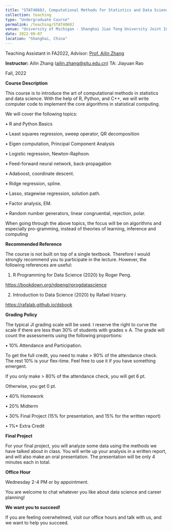 ```yaml
---
title: "STAT4060J, Computational Methods for Statistics and Data Science"
collection: teaching
type: "Undergraduate Course"
permalink: /teaching/STAT4060J
venue: "University of Michigan - Shanghai Jiao Tong University Joint Institute"
date: 2022-09-07
location: "Shanghai, China"
---
```


Teaching Assistant in FA2022, Advisor: [Prof. Ailin Zhang](https://www.ji.sjtu.edu.cn/cn/about/faculty-staff/faculty-directory/faculty-detail/33871/)

**Instructor:** Ailin Zhang (ailin.zhang@sjtu.edu.cn) TA: Jiayuan Rao

Fall, 2022

**Course Description**

This course is to introduce the art of computational methods in statistics and data science. With the help of R, Python, and C++, we will write computer code to implement the core algorithms in statistical computing.

We will cover the following topics:

• R and Python Basics

• Least squares regression, sweep operator, QR decomposition

• Eigen computation, Principal Component Analysis

• Logistic regression, Newton-Raphson.

• Feed-forward neural network, back-propagation

• Adaboost, coordinate descent.

• Ridge regression, spline.

• Lasso, stagewise regression, solution path.

• Factor analysis, EM.

• Random number generators, linear congruential, rejection, polar.

When going through the above topics, the focus will be on algorithms and especially pro-gramming, instead of theories of learning, inference and computing

**Recommended Reference**

The course is not built on top of a single textbook. Therefore I would strongly recommend you to participate in the lecture. However, the following references are useful:

1. R Programming for Data Science (2020) by Roger Peng.

https://bookdown.org/rdpeng/rprogdatascience

2. Introduction to Data Science (2020) by Rafael Irizarry.

https://rafalab.github.io/dsbook

**Grading Policy**

The typical JI grading scale will be used. I reserve the right to curve the scale if there are less than 30% of students with grades ≥ A. The grade will count the assessments using the following proportions:

• 10% Attendance and Participation.

To get the full credit, you need to make > 90% of the attendance check. The rest 10% is your flex-time. Feel free to use it if you have something emergent.

If you only make > 80% of the attendance check, you will get 6 pt.

Otherwise, you get 0 pt.

• 40% Homework

• 20% Midterm

• 30% Final Project (15% for presentation, and 15% for the written report)

• 1%* Extra Credit

**Final Project**

For your final project, you will analyze some data using the methods we have talked about in class. You will write up your analysis in a written report, and will also make an oral presentation. The presentation will be only 4 minutes each in total.

**Office Hour**

Wednesday 2-4 PM or by appointment.

You are welcome to chat whatever you like about data science and career planning!

**We want you to succeed!**

If you are feeling overwhelmed, visit our office hours and talk with us, and we want to help you succeed.